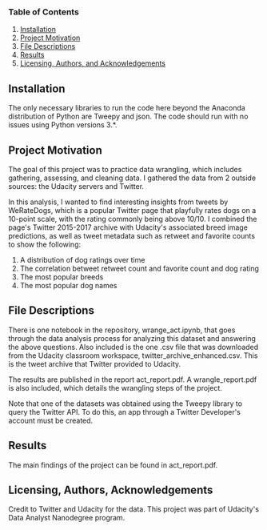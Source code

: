 ### Table of Contents

1. [Installation](#installation)
2. [Project Motivation](#motivation)
3. [File Descriptions](#files)
4. [Results](#results)
5. [Licensing, Authors, and Acknowledgements](#licensing)

## Installation <a name="installation"></a>

The only necessary libraries to run the code here beyond the Anaconda distribution of Python are Tweepy and json.  The code should run with no issues using Python versions 3.*.

## Project Motivation<a name="motivation"></a>

The goal of this project was to practice data wrangling, which includes gathering, assessing, and cleaning data. I gathered the data from 2 outside sources: the Udacity servers and Twitter.

In this analysis, I wanted to find interesting insights from tweets by WeRateDogs, which is a popular Twitter page that playfully rates dogs on a 10-point scale, with the rating commonly being above 10/10. I combined the page's Twitter 2015-2017 archive with Udacity's associated breed image predictions, as well as tweet metadata such as retweet and favorite counts to show the following:

1. A distribution of dog ratings over time
2. The correlation betweet retweet count and favorite count and dog rating
3. The most popular breeds
4. The most popular dog names

## File Descriptions <a name="files"></a>

There is one notebook in the repository, wrange_act.ipynb, that goes through the data analysis process for analyzing this dataset and answering the above questions. Also included is the one .csv file that was downloaded from the Udacity classroom workspace, twitter_archive_enhanced.csv. This is the tweet archive that Twitter provided to Udacity.

The results are published in the report act_report.pdf. A wrangle_report.pdf is also included, which details the wrangling steps of the project.

Note that one of the datasets was obtained using the Tweepy library to query the Twitter API. To do this, an app through a Twitter Developer's account must be created. 

## Results<a name="results"></a>

The main findings of the project can be found in act_report.pdf.

## Licensing, Authors, Acknowledgements<a name="licensing"></a>

Credit to Twitter and Udacity for the data. This project was part of Udacity's Data Analyst Nanodegree program.
